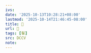 ```yaml
---
ivs:
date: '2025-10-13T10:28:21+08:00'
lastmod: '2025-10-14T21:46:45-08:00'
title: 􅑖
url: 􅑖
tags: [鬇]
src: DCCV
note:
---
```

